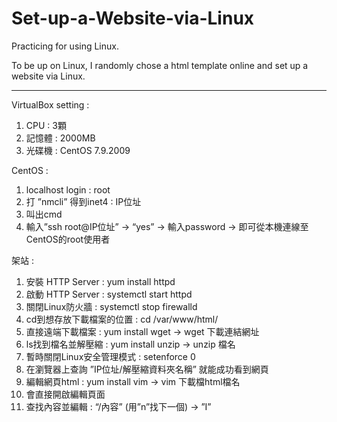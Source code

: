 # Set-up-a-Website-via-Linux
Practicing for using Linux.

To be up on Linux, I randomly chose a html template online and set up a website via Linux.

------------------------------------
VirtualBox setting : 
1.	CPU : 3顆
2.	記憶體 : 2000MB 
3.	光碟機 : CentOS 7.9.2009

CentOS : 
1.	localhost login : root
2.	打 ”nmcli” 得到inet4 : IP位址
3.	叫出cmd
4.	輸入”ssh root@IP位址” → “yes” → 輸入password → 即可從本機連線至CentOS的root使用者

架站 : 
1.	安裝 HTTP Server : yum install httpd
2.	啟動 HTTP Server : systemctl start httpd
3.	關閉Linux防火牆 : systemctl stop firewalld
4.	cd到想存放下載檔案的位置 : cd /var/www/html/
5.	直接遠端下載檔案 : yum install wget → wget 下載連結網址
6.	ls找到檔名並解壓縮 : yum install unzip → unzip 檔名
7.	暫時關閉Linux安全管理模式 : setenforce 0
8.	在瀏覽器上查詢 ”IP位址/解壓縮資料夾名稱” 就能成功看到網頁
9.	編輯網頁html : yum install vim → vim 下載檔html檔名
10.	會直接開啟編輯頁面
11.	查找內容並編輯 : “/內容” (用”n”找下一個) → ”I”
